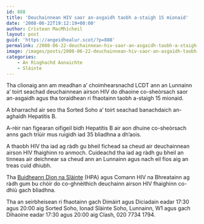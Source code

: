 ```yaml
---
id: 888
title: 'Deuchainnean HIV saor an-asgaidh taobh a-staigh 15 mionaid'
date: '2008-06-22T19:12:19+00:00'
author: Crìstean MacMhìcheil
layout: post
guid: 'https://angeidhealur.scot/?p=888'
permalink: /2008-06-22-deuchainnean-hiv-saor-an-asgaidh-taobh-a-staigh-15-mionaid/
image: /images/posts/2008-06-22-deuchainnean-hiv-saor-an-asgaidh-taobh-a-staigh-15-mionaid.webp
categories:
    - An Rìoghachd Aonaichte
    - Slàinte
---
```


Tha clionaig ann am meadhan a’ choimhearsnachd LCDT ann an Lunnainn a’ toirt seachad deuchainnean airson HIV do dhaoine co-sheòrsach saor an-asgaidh agus tha toraidhean ri fhaotainn taobh a-staigh 15 mionaid.

A bharrachd air seo tha Sorted Soho a’ toirt seachad banachdaich an-aghaidh Hepatitis B.

A-rèir nan figearan oifigeil bidh Hepatitis B air aon dhuine co-sheòrsach anns gach triùir mus ruigidh iad 35 bliadhna a dh’aois.

A thaobh HIV tha iad ag ràdh gu bheil fichead sa cheud air deuchainnean airson HIV fhaighinn ro anmoch. Cuideachd tha iad ag ràdh gu bheil an tinneas air deichnear sa cheud ann an Lunnainn agus nach eil fios aig an treas cuid dhiubh.

Tha [Buidheann Dìon na Slàinte](https://www.gov.uk/government/organisations/health-protection-agency) (HPA) agus Comann HIV na Bhreatainn ag ràdh gum bu chòir do co-ghnèithich deuchainn airson HIV fhaighinn co-dhiù gach bliadhna.

Tha an seirbheisean ri fhaotainn gach Dimàirt agus Diciadain eadar 17:30 agus 20:00 aig Sorted Soho, Ionad Slàinte Soho, Lunnainn, W1 agus gach Dihaoine eadar 17:30 agus 20:00 aig Clash, 020 7734 1794.
